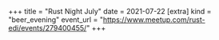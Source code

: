 +++
title = "Rust Night July"
date = 2021-07-22
[extra]
kind = "beer_evening"
event_url = "https://www.meetup.com/rust-edi/events/279400455/"
+++